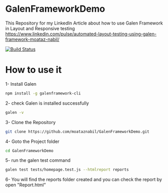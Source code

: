 # GalenFrameworkDemo

This Repository for my LinkedIn Article about how to use Galen Framework in Layout and Responsive testing
https://www.linkedin.com/pulse/automated-layout-testing-using-galen-framework-moataz-nabil/


[![Build Status](https://travis-ci.org/moataznabil/GalenFrameworkDemo.svg?branch=master)](https://travis-ci.org/moataznabil/GalenFrameworkDemo)

# How to use it

1- Install Galen

```sh
npm install -g galenframework-cli
```
2- check Galen is installed successfully
```sh
galen -v
```

3- Clone the Repository 
 
```sh
git clone https://github.com/moataznabil/GalenFrameworkDemo.git

```

4- Goto the Project folder
```sh
cd GalenFrameworkDemo
```

5- run the galen test command 
```sh
galen test tests/homepage.test.js --htmlreport reports
```

6- You will find the reports folder created and you can check the report by open "Report.html"

